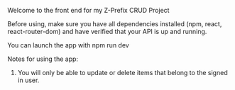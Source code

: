 Welcome to the front end for my Z-Prefix CRUD Project

Before using, make sure you have all dependencies installed (npm, react, react-router-dom) and have verified that your API is up and running.

You can launch the app with npm run dev

Notes for using the app:
1. You will only be able to update or delete items that belong to the signed in user.